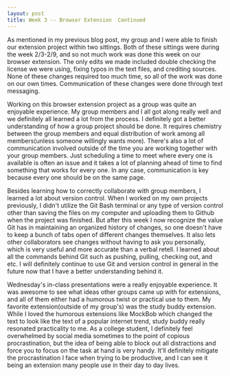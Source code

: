 ```yaml
---
layout: post
title: Week 3 -- Browser Extension  Continued
---
```



As mentioned in my previous blog post, my group and I were able to finish our extension project within two sittings.  Both of these sittings were during the week 2/3-2/9, and so not much work was done this week on our browser extension.  The only edits we made included double checking the license we were using, fixing typos in the text files, and crediting sources.  None of these changes required too much time, so all of the work was done on our own times.  Communication of these changes were done through text messaging.

Working on this browser extension project as a group was quite an enjoyable experience.  My group members and I all got along really well and we definitely all learned a lot from the process.  I definitely got a better understanding of how a group project should be done.  It requires chemistry between the group members and equal distribution of work among all members(unless someone willingly wants more).  There's also a lot of communication involved outside of the time you are working together with your group members.  Just scheduling a time to meet where every one is available is often an issue and it takes a lot of planning ahead of time to find something that works for every one.  In any case, communication is key because every one should be on the same page.

Besides learning how to correctly collaborate with group members, I learned a lot about version control.  When I worked on my own projects previously, I didn't utilize the Git Bash terminal or any type of version control other than saving the files on my computer and uploading them to Github when the project was finished.  But after this week I now recognize the value Git has in maintaining an organized history of changes, so one doesn't have to keep a bunch of tabs open of different changes themselves.  It also lets other collaborators see changes without having to ask you personally, which is very useful and more accurate than a verbal retell. I learned about all the commands behind Git such as pushing, pulling, checking out, and etc.  I will definitely continue to use Git and version control in general in the future now that I have a better understanding behind it.

Wednesday's in-class presentations were a really enjoyable experience.  It was awesome to see what ideas other groups came up with for extensions, and all of them either had a humorous twist or practical use to them.  My favorite extension(outside of my group's) was the study buddy extension.  While I loved the humorous extensions like MockBob which changed the text to look like the text of a popular internet trend, study buddy really resonated practicality to me.  As a college student, I definitely feel overwhelmed by social media sometimes to the point of copious procrastination, but the idea of being able to block out all distractions and force you to focus on the task at hand is very handy.  It'll definitely mitigate the procrastination I face when trying to be productive, and I can see it being an extension many people use in their day to day lives.  
